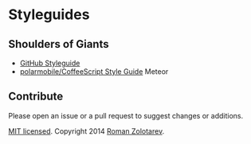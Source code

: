 # Styleguides

## Shoulders of Giants

- [GitHub Styleguide](https://github.com/styleguide/)
- [polarmobile/CoffeeScript Style Guide](https://github.com/polarmobile/coffeescript-style-guide)
Meteor

## Contribute

Please open an issue or a pull request to suggest changes or additions.

[MIT licensed](https://github.com/romanzolotarev/styleguides/blob/master/LICENSE.md).
Copyright 2014 [Roman Zolotarev](http://romanzolotarev.com).